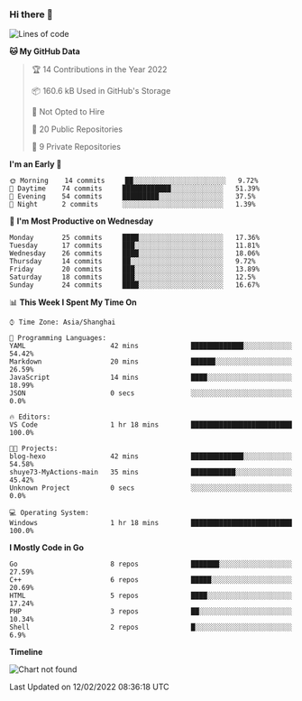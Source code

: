 ### Hi there 👋

<!--
**pinelliar/pinelliar** is a ✨ _special_ ✨ repository because its `README.md` (this file) appears on your GitHub profile.

Here are some ideas to get you started:

- 🔭 I’m currently working on ...
- 🌱 I’m currently learning ...
- 👯 I’m looking to collaborate on ...
- 🤔 I’m looking for help with ...
- 💬 Ask me about ...
- 📫 How to reach me: ...
- 😄 Pronouns: ...
- ⚡ Fun fact: ...
-->

<!--START_SECTION:waka-->
![Lines of code](https://img.shields.io/badge/From%20Hello%20World%20I%27ve%20Written-41%20Thousand%20lines%20of%20code-blue)

**🐱 My GitHub Data** 

> 🏆 14 Contributions in the Year 2022
 > 
> 📦 160.6 kB Used in GitHub's Storage 
 > 
> 🚫 Not Opted to Hire
 > 
> 📜 20 Public Repositories 
 > 
> 🔑 9 Private Repositories  
 > 
**I'm an Early 🐤** 

```text
🌞 Morning    14 commits     ██░░░░░░░░░░░░░░░░░░░░░░░   9.72% 
🌆 Daytime    74 commits     ████████████░░░░░░░░░░░░░   51.39% 
🌃 Evening    54 commits     █████████░░░░░░░░░░░░░░░░   37.5% 
🌙 Night      2 commits      ░░░░░░░░░░░░░░░░░░░░░░░░░   1.39%

```
📅 **I'm Most Productive on Wednesday** 

```text
Monday       25 commits     ████░░░░░░░░░░░░░░░░░░░░░   17.36% 
Tuesday      17 commits     ███░░░░░░░░░░░░░░░░░░░░░░   11.81% 
Wednesday    26 commits     ████░░░░░░░░░░░░░░░░░░░░░   18.06% 
Thursday     14 commits     ██░░░░░░░░░░░░░░░░░░░░░░░   9.72% 
Friday       20 commits     ███░░░░░░░░░░░░░░░░░░░░░░   13.89% 
Saturday     18 commits     ███░░░░░░░░░░░░░░░░░░░░░░   12.5% 
Sunday       24 commits     ████░░░░░░░░░░░░░░░░░░░░░   16.67%

```


📊 **This Week I Spent My Time On** 

```text
⌚︎ Time Zone: Asia/Shanghai

💬 Programming Languages: 
YAML                     42 mins             █████████████░░░░░░░░░░░░   54.42% 
Markdown                 20 mins             ██████░░░░░░░░░░░░░░░░░░░   26.59% 
JavaScript               14 mins             ████░░░░░░░░░░░░░░░░░░░░░   18.99% 
JSON                     0 secs              ░░░░░░░░░░░░░░░░░░░░░░░░░   0.0%

🔥 Editors: 
VS Code                  1 hr 18 mins        █████████████████████████   100.0%

🐱‍💻 Projects: 
blog-hexo                42 mins             █████████████░░░░░░░░░░░░   54.58% 
shuye73-MyActions-main   35 mins             ███████████░░░░░░░░░░░░░░   45.42% 
Unknown Project          0 secs              ░░░░░░░░░░░░░░░░░░░░░░░░░   0.0%

💻 Operating System: 
Windows                  1 hr 18 mins        █████████████████████████   100.0%

```

**I Mostly Code in Go** 

```text
Go                       8 repos             ███████░░░░░░░░░░░░░░░░░░   27.59% 
C++                      6 repos             █████░░░░░░░░░░░░░░░░░░░░   20.69% 
HTML                     5 repos             ████░░░░░░░░░░░░░░░░░░░░░   17.24% 
PHP                      3 repos             ██░░░░░░░░░░░░░░░░░░░░░░░   10.34% 
Shell                    2 repos             █░░░░░░░░░░░░░░░░░░░░░░░░   6.9%

```


**Timeline**

![Chart not found](https://raw.githubusercontent.com/pastral1024/pastral1024/main/charts/bar_graph.png) 


 Last Updated on 12/02/2022 08:36:18 UTC
<!--END_SECTION:waka-->
